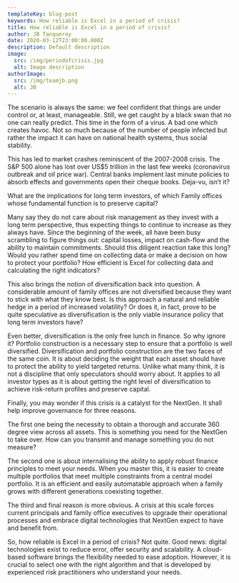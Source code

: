 ```yaml
---
templateKey: blog-post
keywords: How reliable is Excel in a period of crisis?
title: How reliable is Excel in a period of crisis?
author: JB Tanqueray
date: 2020-03-12T23:00:00.000Z
description: Default description
image:
  src: /img/periodofcrisis.jpg
  alt: Image description
authorImage: 
  src: /img/teamjb.png
  alt: JB
---
```

The scenario is always the same: we feel confident that things are under control or, at least, manageable. Still, we get caught by a black swan that no one can really predict. This time in the form of a virus. A bad one which creates havoc. Not so much because of the number of people infected but rather the impact it can have on national health systems, thus social stability.

This has led to market crashes reminiscent of the 2007-2008 crisis. The S&P 500 alone has lost over US$5 trillion in the last few weeks (coronavirus outbreak and oil price war). Central banks implement last minute policies to absorb effects and governments open their cheque books. Deja-vu, isn’t it?

What are the implications for long term investors, of which Family offices whose fundamental function is to preserve capital?

Many say they do not care about risk management as they invest with a long term perspective, thus expecting things to continue to increase as they always have. Since the beginning of the week, all have been busy scrambling to figure things out: capital losses, impact on cash-flow and the ability to maintain commitments. Should this diligent reaction take this long? Would you rather spend time on collecting data or make a decision on how to protect your portfolio? How efficient is Excel for collecting data and calculating the right indicators?

This also brings the notion of diversification back into question. A considerable amount of family offices are not diversified because they want to stick with what they know best. Is this approach a natural and reliable hedge in a period of increased volatility? Or does it, in fact, prove to be quite speculative as diversification is the only viable insurance policy that long term investors have?

Even better, diversification is the only free lunch in finance. So why ignore it? Portfolio construction is a necessary step to ensure that a portfolio is well diversified. Diversification and portfolio construction are the two faces of the same coin. It is about deciding the weight that each asset should have to protect the ability to yield targeted returns. Unlike what many think, it is not a discipline that only speculators should worry about. It applies to all investor types as it is about getting the right level of diversification to achieve risk-return profiles and preserve capital.

Finally, you may wonder if this crisis is a catalyst for the NextGen. It shall help improve governance for three reasons.

The first one being the necessity to obtain a thorough and accurate 360 degree view across all assets. This is something you need for the NextGen to take over. How can you transmit and manage something you do not measure?

The second one is about internalising the ability to apply robust finance principles to meet your needs. When you master this, it is easier to create multiple portfolios that meet multiple constraints from a central model portfolio. It is an efficient and easily automatable approach when a family grows with different generations coexisting together.

The third and final reason is more obvious. A crisis at this scale forces current principals and family office executives to upgrade their operational processes and embrace digital technologies that NextGen expect to have and benefit from.

So, how reliable is Excel in a period of crisis? Not quite. Good news: digital technologies exist to reduce error, offer security and scalability. A cloud-based software brings the flexibility needed to ease adoption. However, it is crucial to select one with the right algorithm and that is developed by experienced risk practitioners who understand your needs.